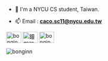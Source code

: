 - 📖 I'm a NYCU CS student, Taiwan.

- 📫 Email : **caco.sc11@nycu.edu.tw**


<p align="left">
<a href="https://kaggle.com/bonginn" target="blank"><img align="center" src="https://raw.githubusercontent.com/rahuldkjain/github-profile-readme-generator/master/src/images/icons/Social/kaggle.svg" alt="bonginn" height="30" width="40" /></a>
<a href="https://www.facebook.com/profile.php?id=100007331499275&mibextid=kFxxJD" target="blank"><img align="center" src="https://raw.githubusercontent.com/rahuldkjain/github-profile-readme-generator/master/src/images/icons/Social/facebook.svg" alt="鐘邦郡" height="30" width="40" /></a>
<a href="https://codeforces.com/profile/bonginn" target="blank"><img align="center" src="https://raw.githubusercontent.com/rahuldkjain/github-profile-readme-generator/master/src/images/icons/Social/codeforces.svg" alt="bonginn" height="30" width="40" /></a>
</p>


<p>&nbsp;<img align="left" src="https://github-readme-stats.vercel.app/api?username=bonginn&show_icons=true&locale=en&theme=tokyonight" alt="bonginn" /></p>

